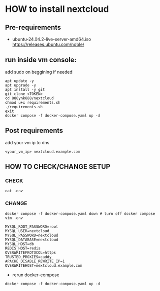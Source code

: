 # HOW to install nextcloud
## Pre-requirements
- ubuntu-24.04.2-live-server-amd64.iso https://releases.ubuntu.com/noble/

## run inside vm console:
add sudo on beggining if needed 
```
apt update -y 
apt upgrade -y
apt install -y git
git clone <TOKEN>
cd 888ynk888/nextcloud
chmod u+x requirements.sh
./requirements.sh
exit
docker compose -f docker-compose.yaml up -d 
```
## Post requirements 
add your vm ip to dns
```
<your_vm_ip> nextcloud.example.com
```
## HOW TO CHECK/CHANGE SETUP
### CHECK
```
cat .env
```
### CHANGE
``` 
docker compose -f docker-compose.yaml down # turn off docker compose
vim .env
```
```
MYSQL_ROOT_PASSWORD=root
MYSQL_USER=nextcloud
MYSQL_PASSWORD=nextcloud
MYSQL_DATABASE=nextcloud
MYSQL_HOST=db
REDIS_HOST=redis
OVERWRITEPROTOCOL=https
TRUSTED_PROXIES=caddy
APACHE_DISABLE_REWRITE_IP=1
OVERWRITEHOST=nextcloud.example.com
```
* rerun docker-compose
```
docker compose -f docker-compose.yaml up -d 
```
